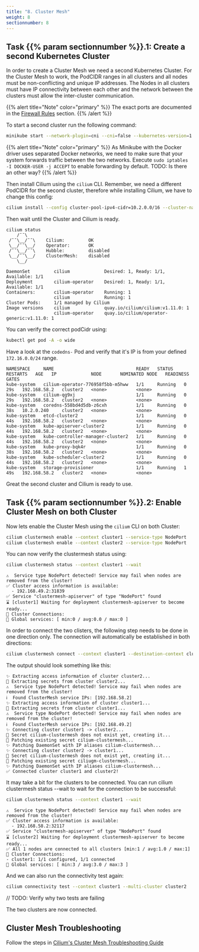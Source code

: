 ```yaml
---
title: "8. Cluster Mesh"
weight: 8
sectionnumber: 8
---
```



## Task {{% param sectionnumber %}}.1: Create a second Kubernetes Cluster

In order to create a Cluster Mesh we need a second Kubernetes Cluster. For the Cluster Mesh to work, the PodCIDR ranges in all clusters and all nodes must be non-conflicting and unique IP addresses. The Nodes in all clusters must have IP connectivity between each other and the network between the clusters must allow the inter-cluster communication.

{{% alert title="Note" color="primary" %}}
The exact ports are documented in the [Firewall Rules](https://docs.cilium.io/en/v1.11/operations/system_requirements/#firewall-requirements) section.
{{% /alert %}}

To start a second cluster run the following command:

```bash
minikube start --network-plugin=cni --cni=false --kubernetes-version=1.23.0 -p cluster2
```

{{% alert title="Note" color="primary" %}}
As Minikube with the Docker driver uses separated Docker networks, we need to make sure that your system forwards traffic between the two networks. Execute `sudo iptables -I DOCKER-USER -j ACCEPT` to enable forwarding by default. TODO: Is there an other way?
{{% /alert %}}


Then install Cilium using the `cilium` CLI. Remember, we need a different PodCIDR for the second cluster, therefore while installing Cilium, we have to change this config:

```bash
cilium install --config cluster-pool-ipv4-cidr=10.2.0.0/16 --cluster-name cluster2 --cluster-id 2
```

Then wait until the Cluster and Cilium is ready.

```
cilium status                                               
    /¯¯\
 /¯¯\__/¯¯\    Cilium:         OK
 \__/¯¯\__/    Operator:       OK
 /¯¯\__/¯¯\    Hubble:         disabled
 \__/¯¯\__/    ClusterMesh:    disabled
    \__/

DaemonSet         cilium             Desired: 1, Ready: 1/1, Available: 1/1
Deployment        cilium-operator    Desired: 1, Ready: 1/1, Available: 1/1
Containers:       cilium-operator    Running: 1
                  cilium             Running: 1
Cluster Pods:     1/1 managed by Cilium
Image versions    cilium             quay.io/cilium/cilium:v1.11.0: 1
                  cilium-operator    quay.io/cilium/operator-generic:v1.11.0: 1
```

You can verify the correct podCidr using:

```bash
kubectl get pod -A -o wide                 

```

Have a look at the `codedns-` Pod and verify that it's IP is from your defined `172.16.0.0/24` range.

```
NAMESPACE     NAME                               READY   STATUS    RESTARTS   AGE   IP             NODE       NOMINATED NODE   READINESS GATES
kube-system   cilium-operator-776958f5bb-m5hww   1/1     Running   0          29s   192.168.58.2   cluster2   <none>           <none>
kube-system   cilium-qg9xj                       1/1     Running   0          29s   192.168.58.2   cluster2   <none>           <none>
kube-system   coredns-558bd4d5db-z6cxh           1/1     Running   0          38s   10.2.0.240     cluster2   <none>           <none>
kube-system   etcd-cluster2                      1/1     Running   0          44s   192.168.58.2   cluster2   <none>           <none>
kube-system   kube-apiserver-cluster2            1/1     Running   0          44s   192.168.58.2   cluster2   <none>           <none>
kube-system   kube-controller-manager-cluster2   1/1     Running   0          44s   192.168.58.2   cluster2   <none>           <none>
kube-system   kube-proxy-bqk4r                   1/1     Running   0          38s   192.168.58.2   cluster2   <none>           <none>
kube-system   kube-scheduler-cluster2            1/1     Running   0          44s   192.168.58.2   cluster2   <none>           <none>
kube-system   storage-provisioner                1/1     Running   1          49s   192.168.58.2   cluster2   <none>           <none>
```

Great the second cluster and Cilium is ready to use.


## Task {{% param sectionnumber %}}.2: Enable Cluster Mesh on both Cluster

Now lets enable the Cluster Mesh using the `cilium` CLI on both Cluster:

```bash
cilium clustermesh enable --context cluster1 --service-type NodePort
cilium clustermesh enable --context cluster2 --service-type NodePort
```

You can now verify the clustermesh status using:

```bash
cilium clustermesh status --context cluster1 --wait
```

```
⚠️  Service type NodePort detected! Service may fail when nodes are removed from the cluster!
✅ Cluster access information is available:
  - 192.168.49.2:31839
✅ Service "clustermesh-apiserver" of type "NodePort" found
⌛ [cluster1] Waiting for deployment clustermesh-apiserver to become ready...
🔌 Cluster Connections:
🔀 Global services: [ min:0 / avg:0.0 / max:0 ]
```

In order to connect the two clisters, the following step needs to be done in one direction only. The connection will automatically be established in both directions:

```bash
cilium clustermesh connect --context cluster1 --destination-context cluster2
```

The output should look something like this:

```
✨ Extracting access information of cluster cluster2...
🔑 Extracting secrets from cluster cluster2...
⚠️  Service type NodePort detected! Service may fail when nodes are removed from the cluster!
ℹ️  Found ClusterMesh service IPs: [192.168.58.2]
✨ Extracting access information of cluster cluster1...
🔑 Extracting secrets from cluster cluster1...
⚠️  Service type NodePort detected! Service may fail when nodes are removed from the cluster!
ℹ️  Found ClusterMesh service IPs: [192.168.49.2]
✨ Connecting cluster cluster1 -> cluster2...
🔑 Secret cilium-clustermesh does not exist yet, creating it...
🔑 Patching existing secret cilium-clustermesh...
✨ Patching DaemonSet with IP aliases cilium-clustermesh...
✨ Connecting cluster cluster2 -> cluster1...
🔑 Secret cilium-clustermesh does not exist yet, creating it...
🔑 Patching existing secret ciliugm-clustermesh...
✨ Patching DaemonSet with IP aliases cilium-clustermesh...
✅ Connected cluster cluster1 and cluster2!
```

It may take a bit for the clusters to be connected. You can run cilium clustermesh status --wait to wait for the connection to be successful:

```bash
cilium clustermesh status --context cluster1 --wait
```

```
⚠️  Service type NodePort detected! Service may fail when nodes are removed from the cluster!
✅ Cluster access information is available:
  - 192.168.58.2:32117
✅ Service "clustermesh-apiserver" of type "NodePort" found
⌛ [cluster2] Waiting for deployment clustermesh-apiserver to become ready...
✅ All 1 nodes are connected to all clusters [min:1 / avg:1.0 / max:1]
🔌 Cluster Connections:
- cluster1: 1/1 configured, 1/1 connected
🔀 Global services: [ min:3 / avg:3.0 / max:3 ]
```

And we can also run the connectivity test again:

```bash
cilium connectivity test --context cluster1 --multi-cluster cluster2
```

// TODO: Verify why two tests are failing

The two clusters are now connected.


## Cluster Mesh Troubleshooting

Follow the steps in [Cilium's Cluster Mesh Troubleshooting Guide](https://docs.cilium.io/en/v1.11/operations/troubleshooting/#troubleshooting-clustermesh)
